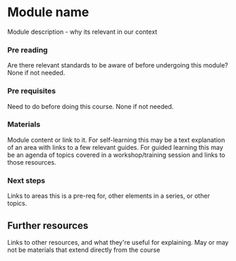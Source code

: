 Module name
===========================

Module description - why its relevant in our context

### Pre reading

Are there relevant standards to be aware of before undergoing this module? None if not needed.

### Pre requisites

Need to do before doing this course. None if not needed.

### Materials

Module content or link to it. For self-learning this may be a text explanation of an area with links to a few relevant guides. For guided learning this may be an agenda of topics covered in a workshop/training session and links to those resources.

### Next steps

Links to areas this is a pre-req for, other elements in a series, or other topics.



Further resources
----------------------------

Links to other resources, and what they're useful for explaining.
May or may not be materials that extend directly from the course